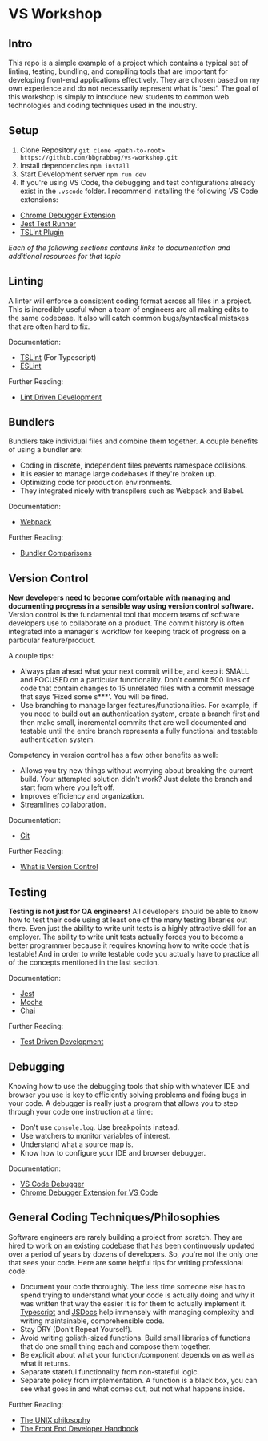 # VS Workshop

## Intro
This repo is a simple example of a project which contains a typical set of linting, testing, bundling, and compiling tools that are important for developing front-end applications effectively. They are chosen based on my own experience and do not necessarily represent what is 'best'. The goal of this workshop is simply to introduce new students to common web technologies and coding techniques used in the industry.

## Setup

1) Clone Repository `git clone <path-to-root> https://github.com/bbgrabbag/vs-workshop.git`
2) Install dependencies `npm install`
3) Start Development server `npm run dev`
4) If you're using VS Code, the debugging and test configurations already exist in the `.vscode` folder. I recommend installing the following VS Code extensions: 
- [Chrome Debugger Extension](https://marketplace.visualstudio.com/items?itemName=msjsdiag.debugger-for-chrome)
- [Jest Test Runner](https://marketplace.visualstudio.com/items?itemName=Orta.vscode-jest)
- [TSLint Plugin](https://marketplace.visualstudio.com/items?itemName=ms-vscode.vscode-typescript-tslint-plugin)


*Each of the following sections contains links to documentation and additional resources for that topic*

## Linting
A linter will enforce a consistent coding format across all files in a project. This is incredibly useful when a team of engineers are all making edits to the same codebase. It also will catch common bugs/syntactical mistakes that are often hard to fix.

Documentation:

- [TSLint](https://palantir.github.io/tslint/) (For Typescript)
- [ESLint](https://eslint.org/)

Further Reading:
- [Lint Driven Development](https://medium.com/@danielsternlicht/thoughts-about-javascript-linters-and-lint-driven-development-7c8f17e7e1a0)

## Bundlers
Bundlers take individual files and combine them together. A couple benefits of using a bundler are:
- Coding in discrete, independent files prevents namespace collisions.
- It is easier to manage large codebases if they're broken up.
- Optimizing code for production environments.
- They integrated nicely with transpilers such as Webpack and Babel.

Documentation:
- [Webpack](https://webpack.js.org/)

Further Reading:
- [Bundler Comparisons](https://medium.com/@ajmeyghani/javascript-bundlers-a-comparison-e63f01f2a364)

## Version Control
**New developers need to become comfortable with managing and documenting progress in a sensible way using version control software.** Version control is the fundamental tool that modern teams of software developers use to collaborate on a product. The commit history is often integrated into a manager's workflow for keeping track of progress on a particular feature/product. 

A couple tips:
- Always plan ahead what your next commit will be, and keep it SMALL and FOCUSED on a particular functionality. Don't commit 500 lines of code that contain changes to 15 unrelated files with a commit message that says 'Fixed some s***'. You will be fired.
- Use branching to manage larger features/functionalities. For example, if you need to build out an authentication system, create a branch first and then make small, incremental commits that are well documented and testable until the entire branch represents a fully functional and testable authentication system.

Competency in version control has a few other benefits as well:
- Allows you try new things without worrying about breaking the current build. Your attempted solution didn't work? Just delete the branch and start from where you left off.
- Improves efficiency and organization.
- Streamlines collaboration. 

Documentation:
- [Git](https://git-scm.com/book/en/v2)

Further Reading:
- [What is Version Control](https://www.perforce.com/blog/vcs/what-is-version-control)
## Testing
**Testing is not just for QA engineers!** All developers should be able to know how to test their code using at least one of the many testing libraries out there. Even just the ability to write unit tests is a highly attractive skill for an employer. The ability to write unit tests actually forces you to become a better programmer because it requires knowing how to write code that is testable! And in order to write testable code you actually have to practice all of the concepts mentioned in the last section.

Documentation:
- [Jest](https://jestjs.io/docs/en/getting-started.html)
- [Mocha](https://mochajs.org/)
- [Chai](https://www.chaijs.com/)

Further Reading:
- [Test Driven Development](https://hackernoon.com/introduction-to-test-driven-development-tdd-61a13bc92d92)

## Debugging
Knowing how to use the debugging tools that ship with whatever IDE and browser you use is key to efficiently solving problems and fixing bugs in your code. A debugger is really just a program that allows you to step through your code one instruction at a time:
- Don't use `console.log`. Use breakpoints instead.
- Use watchers to monitor variables of interest.
- Understand what a source map is.
- Know how to configure your IDE and browser debugger.

Documentation:
- [VS Code Debugger](https://code.visualstudio.com/docs/editor/debugging)
- [Chrome Debugger Extension for VS Code](https://github.com/Microsoft/vscode-chrome-debug)

## General Coding Techniques/Philosophies
Software engineers are rarely building a project from scratch. They are hired to work on an existing codebase that has been continuously updated over a period of years by dozens of developers. So, you're not the only one that sees your code. Here are some helpful tips for writing professional code:

- Document your code thoroughly. The less time someone else has to spend trying to understand what your code is actually doing and why it was written that way the easier it is for them to actually implement it. [Typescript](https://www.typescriptlang.org/docs/handbook/typescript-in-5-minutes.html) and [JSDocs](https://jsdoc.app/about-getting-started.html) help immensely with managing complexity and writing maintainable, comprehensible code.
- Stay DRY (Don't Repeat Yourself).
- Avoid writing goliath-sized functions. Build small libraries of functions that do one small thing each and compose them together.
- Be explicit about what your function/component depends on as well as what it returns.
- Separate stateful functionality from non-stateful logic.
- Separate policy from implementation. A function is a black box, you can see what goes in and what comes out, but not what happens inside. 

Further Reading:
- [The UNIX philosophy](https://homepage.cs.uri.edu/~thenry/resources/unix_art/ch01s06.html)
- [The Front End Developer Handbook](https://frontendmasters.com/books/front-end-handbook/2019/)